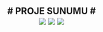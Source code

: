 <div align="center">
  <h2> # PROJE SUNUMU # <br>
    <img src="https://i.imgur.com/NDU3oV1.jpg">
    <img src="https://i.imgur.com/f6IgaYm.jpg">
    <img src="https://i.imgur.com/ZB6swxD.jpeg">
  </h2>
</div>
